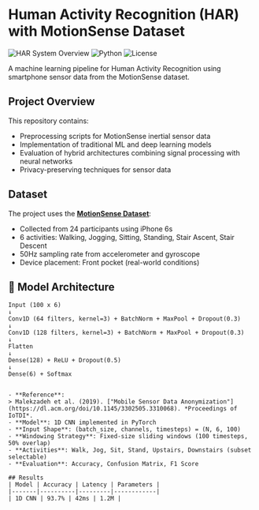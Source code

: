 # Human Activity Recognition (HAR) with MotionSense Dataset

![HAR System Overview](https://img.shields.io/badge/Field-Computer_Vision-blue) ![Python](https://img.shields.io/badge/Python-3.8%2B-green) ![License](https://img.shields.io/badge/License-MIT-yellow)

A machine learning pipeline for Human Activity Recognition using smartphone sensor data from the MotionSense dataset.

## Project Overview
This repository contains:
- Preprocessing scripts for MotionSense inertial sensor data
- Implementation of traditional ML and deep learning models
- Evaluation of hybrid architectures combining signal processing with neural networks
- Privacy-preserving techniques for sensor data

## Dataset
The project uses the **[MotionSense Dataset](https://github.com/mmalekzadeh/motion-sense)**:
- Collected from 24 participants using iPhone 6s
- 6 activities: Walking, Jogging, Sitting, Standing, Stair Ascent, Stair Descent
- 50Hz sampling rate from accelerometer and gyroscope
- Device placement: Front pocket (real-world conditions)


## 🧠 Model Architecture

```text
Input (100 x 6)
↓
Conv1D (64 filters, kernel=3) + BatchNorm + MaxPool + Dropout(0.3)
↓
Conv1D (128 filters, kernel=3) + BatchNorm + MaxPool + Dropout(0.3)
↓
Flatten
↓
Dense(128) + ReLU + Dropout(0.5)
↓
Dense(6) + Softmax


- **Reference**:  
> Malekzadeh et al. (2019). ["Mobile Sensor Data Anonymization"](https://dl.acm.org/doi/10.1145/3302505.3310068). *Proceedings of IoTDI*.
- **Model**: 1D CNN implemented in PyTorch
- **Input Shape**: (batch_size, channels, timesteps) = (N, 6, 100)
- **Windowing Strategy**: Fixed-size sliding windows (100 timesteps, 50% overlap)
- **Activities**: Walk, Jog, Sit, Stand, Upstairs, Downstairs (subset selectable)
- **Evaluation**: Accuracy, Confusion Matrix, F1 Score

## Results
| Model | Accuracy | Latency | Parameters |
|-------|----------|---------|------------|
| 1D CNN | 93.7% | 42ms | 1.2M |

